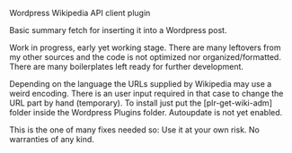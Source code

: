 Wordpress Wikipedia API client plugin

Basic summary fetch for inserting it into a Wordpress post.

Work in progress, early yet working stage.  There are many leftovers from my other sources and the code is not optimized nor organized/formatted. There are many boilerplates left ready for further development.

Depending on the language the URLs supplied by Wikipedia may use a weird encoding.
There is an user input required in that case to change the URL part by hand (temporary). 
To install just put the [plr-get-wiki-adm] folder inside the Wordpress Plugins folder.
Autoupdate is not yet enabled.

This is the one of many fixes needed so:  Use it at your own risk. No warranties of any kind.
